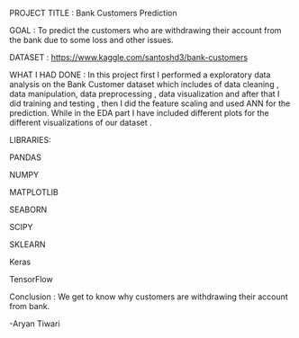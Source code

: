 PROJECT TITLE : Bank Customers Prediction

GOAL : To predict the customers who are withdrawing their account from the bank due to some loss and other issues.

DATASET : https://www.kaggle.com/santoshd3/bank-customers

WHAT I HAD DONE : In this project first I performed a exploratory data analysis on the Bank Customer dataset which includes of data cleaning , data manipulation, data preprocessing , data visualization and after that I did training and testing , then I did the feature scaling and used ANN for the prediction. While in the EDA part I have included different plots for the different visualizations of our dataset .

LIBRARIES:

PANDAS

NUMPY

MATPLOTLIB

SEABORN

SCIPY

SKLEARN

Keras

TensorFlow

Conclusion : We get to know why customers are withdrawing their account from bank.

-Aryan Tiwari























